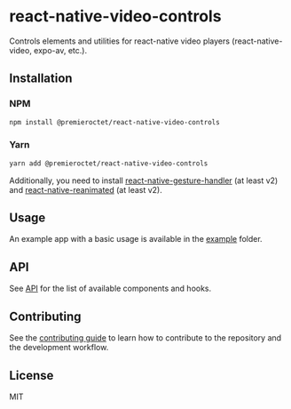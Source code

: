 # react-native-video-controls

Controls elements and utilities for react-native video players (react-native-video, expo-av, etc.).

## Installation

### NPM

```sh
npm install @premieroctet/react-native-video-controls
```

### Yarn

```sh
yarn add @premieroctet/react-native-video-controls
```

Additionally, you need to install [react-native-gesture-handler](https://docs.swmansion.com/react-native-gesture-handler/docs/installation) (at least v2) and [react-native-reanimated](https://docs.swmansion.com/react-native-reanimated/docs/fundamentals/installation) (at least v2).

## Usage

An example app with a basic usage is available in the [example](example) folder.

## API

See [API](API.md) for the list of available components and hooks.

## Contributing

See the [contributing guide](CONTRIBUTING.md) to learn how to contribute to the repository and the development workflow.

## License

MIT
